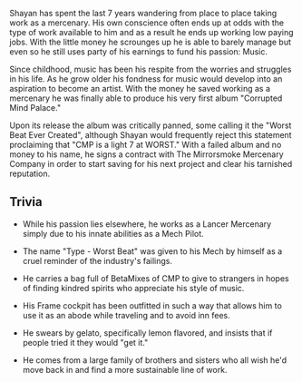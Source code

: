 Shayan has spent the last 7 years wandering from place to place taking work as a mercenary. His own conscience often ends up at odds with the type of work available to him and as a result he ends up working low paying jobs. With the little money he scrounges up he is able to barely manage but even so he still uses party of his earnings to fund his passion: Music.

Since childhood, music has been his respite from the worries and struggles in his life. As he grow older his fondness for music would develop into an aspiration to become an artist. With the money he saved working as a mercenary he was finally able to produce his very first album "Corrupted Mind Palace."

Upon its release the album was critically panned, some calling it the "Worst Beat Ever Created", although Shayan would frequently reject this statement proclaiming that "CMP is a light 7 at WORST." With a failed album and no money to his name, he signs a contract with The Mirrorsmoke Mercenary Company in order to start saving for his next project and clear his tarnished reputation.

## Trivia
- While his passion lies elsewhere, he works as a Lancer Mercenary simply due to his innate abilities as a Mech Pilot.

- The name "Type - Worst Beat" was given to his Mech by himself as a cruel reminder of the industry's failings.

- He carries a bag full of BetaMixes of CMP to give to strangers in hopes of finding kindred spirits who appreciate his style of music.

- His Frame cockpit has been outfitted in such a way that allows him to use it as an abode while traveling and to avoid inn fees.

- He swears by gelato, specifically lemon flavored, and insists that if people tried it they would "get it."

- He comes from a large family of brothers and sisters who all wish he'd move back in and find a more sustainable line of work.